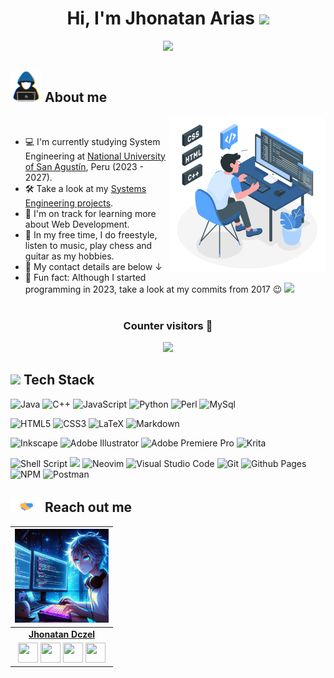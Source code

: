 
<h1 align="center"><b>Hi, I'm Jhonatan Arias </b><img src="https://media.giphy.com/media/hvRJCLFzcasrR4ia7z/giphy.gif" width="35"></h1>

<p align="center">
  <img src="https://readme-typing-svg.herokuapp.com?font=Time+New+Roman&color=cyan&size=25&center=true&vCenter=true&width=600&height=100&lines=Cat+Lover...+<3;++;Systems+Engineer+Student;Frontend+Developer;Active+Learner/Researcher;Love+to+learn+new+stuffs..<3">
</p>

## <picture><img src = "./assets/mdImages/about_me.gif" width = 50px></picture> **About me**

<picture>
  <source media="(max-width: 700px)" srcset="">
  <img align="right" alt="" src="./assets/mdImages/programming.svg" width=250px>
</picture>

<br>

+ 💻 I'm currently studying System Engineering at [National University of San Agustín](https://www.unsa.edu.pe/), Peru (2023 - 2027).
+ 🛠️ Take a look at my [Systems Engineering projects](https://github.com/stars/JhonatanDczel/lists/computer-systems-engineering-projects).
+ 🌱  I'm on track for learning more about Web Development.
+ 🎤 In my free time, I do freestyle, listen to music, play chess and guitar as my hobbies.
+ 📮 My contact details are below ↓
+ 🎨 Fun fact: Although I started programming in 2023, take a look at my commits from 2017 😉
<img src="https://user-images.githubusercontent.com/73097560/115834477-dbab4500-a447-11eb-908a-139a6edaec5c.gif"><br><br>

<div align=center>
  <h3>Counter visitors 👀</h3>
<img src="https://komarev.com/ghpvc/?username=JhonatanDczel&label=PROFILE+VIEWS&style=for-the-badge">
</div>

## <img src="https://media2.giphy.com/media/QssGEmpkyEOhBCb7e1/giphy.gif?cid=ecf05e47a0n3gi1bfqntqmob8g9aid1oyj2wr3ds3mg700bl&rid=giphy.gif" width ="25"><b> Tech Stack</b>

![Java](https://img.shields.io/badge/java-%23ED8B00.svg?style=for-the-badge&logo=openjdk&logoColor=white)
![C++](https://img.shields.io/badge/c++-%2300599C.svg?style=for-the-badge&logo=c%2B%2B&logoColor=white)
![JavaScript](https://img.shields.io/badge/javascript-%23323330.svg?style=for-the-badge&logo=javascript&logoColor=%23F7DF1E)
![Python](https://img.shields.io/badge/python-3670A0?style=for-the-badge&logo=python&logoColor=ffdd54)
![Perl](https://img.shields.io/badge/perl-%2339457E.svg?style=for-the-badge&logo=perl&logoColor=white)
![MySql](https://img.shields.io/badge/MySQL-005C84?style=for-the-badge&logo=mysql&logoColor=white)


![HTML5](https://img.shields.io/badge/html5-%23E34F26.svg?style=for-the-badge&logo=html5&logoColor=white)
![CSS3](https://img.shields.io/badge/css3-%231572B6.svg?style=for-the-badge&logo=css3&logoColor=white)
![LaTeX](https://img.shields.io/badge/latex-%23008080.svg?style=for-the-badge&logo=latex&logoColor=white)
![Markdown](https://img.shields.io/badge/markdown-%23000000.svg?style=for-the-badge&logo=markdown&logoColor=white)

![Inkscape](https://img.shields.io/badge/Inkscape-e0e0e0?style=for-the-badge&logo=inkscape&logoColor=080A13)
![Adobe Illustrator](https://img.shields.io/badge/adobe%20illustrator-%23FF9A00.svg?style=for-the-badge&logo=adobe%20illustrator&logoColor=white)
![Adobe Premiere Pro](https://img.shields.io/badge/Adobe%20Premiere%20Pro-9999FF.svg?style=for-the-badge&logo=Adobe%20Premiere%20Pro&logoColor=white)
![Krita](https://img.shields.io/badge/Krita-203759?style=for-the-badge&logo=krita&logoColor=EEF37B)

![Shell Script](https://img.shields.io/badge/shell_script-%23121011.svg?style=for-the-badge&logo=gnu-bash&logoColor=white)
<img src="https://camo.githubusercontent.com/85ed201f9ca3b1c1d766eb725755fafe2c75b96c4d4aca0cc4f24e2e10f80ed7/68747470733a2f2f696d672e736869656c64732e696f2f62616467652f4172636863726166742d2532333430346435393f7374796c653d666f722d7468652d6261646765266c6f676f3d617263686c696e7578266c6f676f436f6c6f723d2523313739334431">
![Neovim](https://img.shields.io/badge/NeoVim-%2357A143.svg?&style=for-the-badge&logo=neovim&logoColor=white)
![Visual Studio Code](https://img.shields.io/badge/Visual%20Studio%20Code-0078d7.svg?style=for-the-badge&logo=visual-studio-code&logoColor=white)
![Git](https://img.shields.io/badge/GIT-E44C30?style=for-the-badge&logo=git&logoColor=white)
![Github Pages](https://img.shields.io/badge/github%20pages-121013?style=for-the-badge&logo=github&logoColor=white)
![NPM](https://img.shields.io/badge/NPM-%23CB3837.svg?style=for-the-badge&logo=npm&logoColor=white)
![Postman](https://img.shields.io/badge/Postman-FF6C37?style=for-the-badge&logo=postman&logoColor=white)

## <picture><img src = "./assets/mdImages/handshake.gif" width = 50px></picture> **Reach out me**

|                                                                                                                                                                                                        <a href="https://github.com/JhonatanDczel"><img src="./assets/mdImages/user.jpg" width="150px" height="150px" /></a>                                                                                                                                                                                                        |
| :--------------------------------------------------------------------------------------------------------------------------------------------------------------------------------------------------------------------------------------------------------------------------------------------------------------------------------------------------------------------------------------------------------------------------------------------------------------------------------------------------------------------------------------------------------------------------: |
|                                                                                                                                                                                                                                                             **[Jhonatan Dczel](https://github.com/JhonatanDczel)**                                                                                                                                                                                                                                                              |
| <a href="https://wa.me/+51943606092"><img src="https://upload.wikimedia.org/wikipedia/commons/thumb/5/5e/WhatsApp_icon.png/479px-WhatsApp_icon.png" width="32px" height="32px"></a> <a href="https://github.com/JhonatanDczel"><img src="https://cdn.iconscout.com/icon/free/png-256/github-108-438008.png" width="32px" height="32px"></a> <a href="https://www.facebook.com/jhonatan.1602"><img src="https://i.ibb.co/zmYNW4p/facebook.png" width="32px" height="32px"></a> <a href="https://www.linkedin.com/in/jhonatan-david-arias-395b332a0/?trk=people-guest_people_search-card&originalSubdomain=pe"><img src="https://i.ibb.co/Kx2GSrT/linkedin.png" width="32px" height="32px"></a> |
